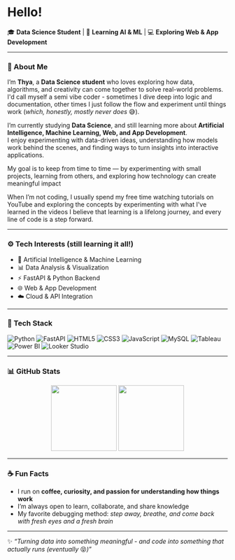 # Hello!  

🎓 **Data Science Student** | 🤖 **Learning AI & ML** | 💻 **Exploring Web & App Development**

---

### 👋 About Me  
I’m **Thya**, a **Data Science student** who loves exploring how data, algorithms, and creativity can come together to solve real-world problems.
I'd call myself a semi vibe coder - sometimes I dive deep into logic and documentation, other times I just follow the flow and experiment until things work (*which, honestly, mostly never does* 😅).

I’m currently studying **Data Science**, and still learning more about **Artificial Intelligence, Machine Learning, Web, and App Development**.  
I enjoy experimenting with data-driven ideas, understanding how models work behind the scenes, and finding ways to turn insights into interactive applications.  

My goal is to keep from time to time — by experimenting with small projects, learning from others, and exploring how technology can create meaningful impact

When I’m not coding, I usually spend my free time watching tutorials on YouTube and exploring the concepts by experimenting with what I've learned in the videos
I believe that learning is a lifelong journey, and every line of code is a step forward.  

---

### ⚙️ Tech Interests (still learning it all!)
- 🧠 Artificial Intelligence & Machine Learning   
- 📊 Data Analysis & Visualization  
- ⚡ FastAPI & Python Backend  
- 🌐 Web & App Development  
- ☁️ Cloud & API Integration  

---

### 🧰 Tech Stack
![Python](https://img.shields.io/badge/Python-3776AB?style=for-the-badge&logo=python&logoColor=white)
![FastAPI](https://img.shields.io/badge/FastAPI-009688?style=for-the-badge&logo=fastapi&logoColor=white)
![HTML5](https://img.shields.io/badge/HTML5-E34F26?style=for-the-badge&logo=html5&logoColor=white)
![CSS3](https://img.shields.io/badge/CSS3-1572B6?style=for-the-badge&logo=css3&logoColor=white)
![JavaScript](https://img.shields.io/badge/JavaScript-F7DF1E?style=for-the-badge&logo=javascript&logoColor=black)
![MySQL](https://img.shields.io/badge/MySQL-4479A1?style=for-the-badge&logo=mysql&logoColor=white)
![Tableau](https://img.shields.io/badge/Tableau-E97627?style=for-the-badge&logo=tableau&logoColor=white)
![Power BI](https://img.shields.io/badge/Power%20BI-F2C811?style=for-the-badge&logo=powerbi&logoColor=black)
![Looker Studio](https://img.shields.io/badge/Looker%20Studio-4285F4?style=for-the-badge&logo=looker&logoColor=white)

---

### 📊 GitHub Stats
<p align="center">
  <img src="https://github-readme-stats.vercel.app/api?username=MR-Thya&show_icons=true&theme=tokyonight" height="150">
  <img src="https://github-readme-stats.vercel.app/api/top-langs/?username=MR-Thya&layout=compact&theme=tokyonight" height="150">
</p>

---

### ☕ Fun Facts
- I run on **coffee, curiosity, and passion for understanding how things work**  
- I’m always open to learn, collaborate, and share knowledge  
- My favorite debugging method: *step away, breathe, and come back with fresh eyes and a fresh brain*  

---

✨ *“Turning data into something meaningful - and code into something that actually runs (eventually* 😝*)*”

<!--
**MR-Thya/MR-Thya** is a ✨ _special_ ✨ repository because its `README.md` (this file) appears on your GitHub profile.

Here are some ideas to get you started:

- 🔭 I’m currently working on ...
- 🌱 I’m currently learning ...
- 👯 I’m looking to collaborate on ...
- 🤔 I’m looking for help with ...
- 💬 Ask me about ...
- 📫 How to reach me: ...
- 😄 Pronouns: ...
- ⚡ Fun fact: ...
-->
